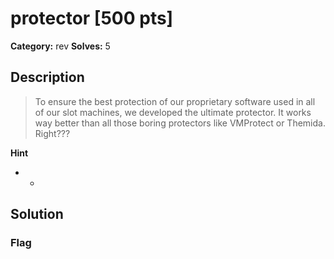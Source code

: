 # protector [500 pts]

**Category:** rev
**Solves:** 5

## Description
>To ensure the best protection of our proprietary software used in all of our slot machines, we developed the ultimate protector. It works way better than all those boring protectors like VMProtect or Themida. Right???

**Hint**
* -

## Solution

### Flag

